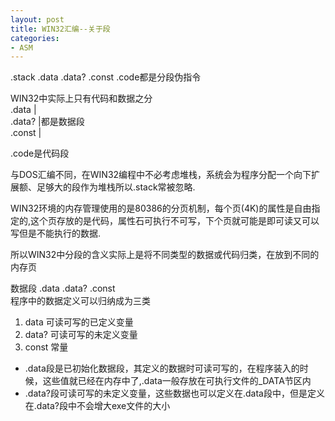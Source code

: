 ```yaml
---
layout: post
title: WIN32汇编--关于段
categories:
- ASM
---
```


.stack .data .data? .const .code都是分段伪指令

WIN32中实际上只有代码和数据之分   
.data  |   
.data? |都是数据段   
.const |

.code是代码段

与DOS汇编不同，在WIN32编程中不必考虑堆栈，系统会为程序分配一个向下扩展额、足够大的段作为堆栈所以.stack常被忽略.

WIN32环境的内存管理使用的是80386的分页机制，每个页(4K)的属性是自由指定的,这个页存放的是代码，属性石可执行不可写，下个页就可能是即可读又可以写但是不能执行的数据.

所以WIN32中分段的含义实际上是将不同类型的数据或代码归类，在放到不同的内存页

数据段 .data .data? .const   
程序中的数据定义可以归纳成为三类   
1. data 可读可写的已定义变量   
2. data? 可读可写的未定义变量   
3. const 常量

* .data段是已初始化数据段，其定义的数据时可读可写的，在程序装入的时候，这些值就已经在内存中了,.data一般存放在可执行文件的_DATA节区内   
* .data?段可读可写的未定义变量，这些数据也可以定义在.data段中，但是定义在.data?段中不会增大exe文件的大小
